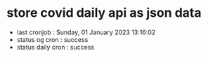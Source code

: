 # store covid daily api as json data

- last cronjob : Sunday, 01 January 2023 13:16:02
- status og cron : success
- status daily cron : success
      
      